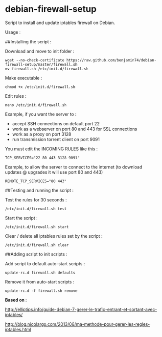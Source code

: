 debian-firewall-setup
=====================

Script to install and update iptables firewall on Debian.

Usage :

##Installing the script :

Download and move to init folder :

    wget --no-check-certificate https://raw.github.com/benjamin74/debian-firewall-setup/master/firewall.sh
    mv firewall.sh /etc/init.d/firewall.sh
  
Make executable :

    chmod +x /etc/init.d/firewall.sh
  
Edit rules :

    nano /etc/init.d/firewall.sh
    
Example, if you want the server to :

- accept SSH connections on default port 22
- work as a webserver on port 80 and 443 for SSL connections
- work as a proxy on port 3128
- run transmission torrent client on port 9091

You must edit the INCOMING RULES like this :

    TCP_SERVICES="22 80 443 3128 9091"
    
Example, to allow the server to connect to the internet (to download updates @ upgrades it will use port 80 and 443)

    REMOTE_TCP_SERVICES="80 443"

##Testing and running the script :
  
Test the rules for 30 seconds :

    /etc/init.d/firewall.sh test

Start the script :

    /etc/init.d/firewall.sh start

Clear / delete all iptables rules set by the script :

    /etc/init.d/firewall.sh clear
    
##Adding script to init scripts :

Add script to default auto-start scripts :

    update-rc.d firewall.sh defaults

Remove it from auto-start scripts :

    update-rc.d -f firewall.sh remove

**Based on :**

http://elliptips.info/guide-debian-7-gerer-le-trafic-entrant-et-sortant-avec-iptables/

http://blog.nicolargo.com/2013/06/ma-methode-pour-gerer-les-regles-iptables.html
